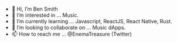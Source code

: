 - 👋 Hi, I’m Ben Smith
- 👀 I’m interested in ... Music.
- 🌱 I’m currently learning ... Javascript, ReactJS, React Native, Rust.
- 💞️ I’m looking to collaborate on ... Music dApps.
- 📫 How to reach me ... @EnemaTreasure (Twitter)

<!---
cottonsmithco/cottonsmithco is a ✨ special ✨ repository because its `README.md` (this file) appears on your GitHub profile.
You can click the Preview link to take a look at your changes.
--->
